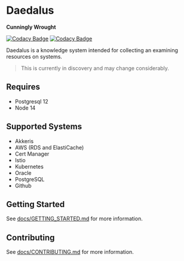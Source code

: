 # Daedalus 

**Cunningly Wrought**

[![Codacy Badge](https://api.codacy.com/project/badge/Grade/8955d795526c43c5baa797e11bb2dfe3)](https://www.codacy.com/gh/akkeris/daedalus?utm_source=github.com&amp;utm_medium=referral&amp;utm_content=akkeris/daedalus&amp;utm_campaign=Badge_Grade)
[![Codacy Badge](https://api.codacy.com/project/badge/Coverage/8955d795526c43c5baa797e11bb2dfe3)](https://www.codacy.com/gh/akkeris/daedalus?utm_source=github.com&utm_medium=referral&utm_content=akkeris/daedalus&utm_campaign=Badge_Coverage)


Daedalus is a knowledge system intended for collecting an examining resources on systems.

> This is currently in discovery and may change considerably.

## Requires

* Postgresql 12
* Node 14

## Supported Systems

* Akkeris
* AWS (RDS and ElastiCache)
* Cert Manager
* Istio
* Kubernetes
* Oracle
* PostgreSQL
* Github

## Getting Started

See [docs/GETTING_STARTED.md](docs/GETTING_STARTED.md) for more information.

## Contributing

See [docs/CONTRIBUTING.md](docs/CONTRIBUTING.md) for more information.
